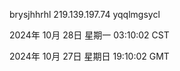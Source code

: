 brysjhhrhl 219.139.197.74 yqqlmgsycl

2024年 10月 28日 星期一 03:10:02 CST

2024年 10月 27日 星期日 19:10:02 GMT
